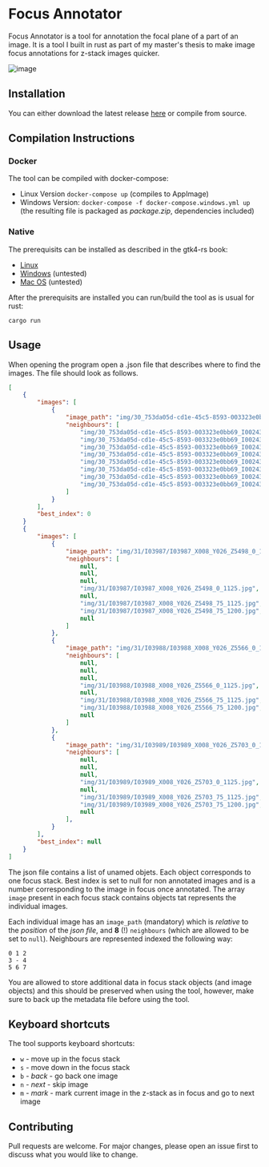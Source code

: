 # Focus Annotator

Focus Annotator is a tool for annotation the focal plane of a part of an image. It is a tool I built in rust as part of my master's thesis to make image focus annotations for z-stack images quicker.

![image](https://user-images.githubusercontent.com/9381167/152766149-18ac6194-5586-4434-8a63-70b46496bb37.png)



## Installation

You can either download the latest release [here](https://github.com/13hannes11/focus_annotator/releases) or compile from source.

## Compilation Instructions

### Docker

The tool can be compiled with docker-compose:

* Linux Version `docker-compose up` (compiles to AppImage)
* Windows Version: `docker-compose -f docker-compose.windows.yml up` (the resulting file is packaged as *package.zip*, dependencies included)


### Native

The prerequisits can be installed as described in the gtk4-rs book:

* [Linux](https://gtk-rs.org/gtk4-rs/stable/latest/book/installation_linux.html)
* [Windows](https://gtk-rs.org/gtk4-rs/stable/latest/book/installation_windows.html) (untested)
* [Mac OS](https://gtk-rs.org/gtk4-rs/stable/latest/book/installation_macos.html) (untested)

After the prerequisits are installed you can run/build the tool as is usual for rust:

```
cargo run
```

## Usage

When opening the program open a .json file that describes where to find the images. The file should look as follows.

```json
[
    {
        "images": [
            {
                "image_path": "img/30_753da05d-cd1e-45c5-8593-003323e0bb69_I00243_X013_Y003_Z4648.jpg",
                "neighbours": [
                    "img/30_753da05d-cd1e-45c5-8593-003323e0bb69_I00243_X013_Y003_Z4648.jpg",
                    "img/30_753da05d-cd1e-45c5-8593-003323e0bb69_I00243_X013_Y003_Z4648.jpg",
                    "img/30_753da05d-cd1e-45c5-8593-003323e0bb69_I00243_X013_Y003_Z4648.jpg",
                    "img/30_753da05d-cd1e-45c5-8593-003323e0bb69_I00243_X013_Y003_Z4648.jpg",
                    "img/30_753da05d-cd1e-45c5-8593-003323e0bb69_I00243_X013_Y003_Z4648.jpg",
                    "img/30_753da05d-cd1e-45c5-8593-003323e0bb69_I00243_X013_Y003_Z4648.jpg",
                    "img/30_753da05d-cd1e-45c5-8593-003323e0bb69_I00243_X013_Y003_Z4648.jpg",
                    "img/30_753da05d-cd1e-45c5-8593-003323e0bb69_I00243_X013_Y003_Z4648.jpg"
                ]
            }
        ],
        "best_index": 0
    }
    {
        "images": [
            {
                "image_path": "img/31/I03987/I03987_X008_Y026_Z5498_0_1200.jpg",
                "neighbours": [
                    null,
                    null,
                    null,
                    "img/31/I03987/I03987_X008_Y026_Z5498_0_1125.jpg",
                    null,
                    "img/31/I03987/I03987_X008_Y026_Z5498_75_1125.jpg",
                    "img/31/I03987/I03987_X008_Y026_Z5498_75_1200.jpg",
                    null
                ]
            },
            {
                "image_path": "img/31/I03988/I03988_X008_Y026_Z5566_0_1200.jpg",
                "neighbours": [
                    null,
                    null,
                    null,
                    "img/31/I03988/I03988_X008_Y026_Z5566_0_1125.jpg",
                    null,
                    "img/31/I03988/I03988_X008_Y026_Z5566_75_1125.jpg",
                    "img/31/I03988/I03988_X008_Y026_Z5566_75_1200.jpg",
                    null
                ]
            },
            {
                "image_path": "img/31/I03989/I03989_X008_Y026_Z5703_0_1200.jpg",
                "neighbours": [
                    null,
                    null,
                    null,
                    "img/31/I03989/I03989_X008_Y026_Z5703_0_1125.jpg",
                    null,
                    "img/31/I03989/I03989_X008_Y026_Z5703_75_1125.jpg",
                    "img/31/I03989/I03989_X008_Y026_Z5703_75_1200.jpg",
                    null
                ],
            }
        ],
        "best_index": null
    }
]
```

The json file contains a list of unamed objets. Each object corresponds to one focus stack. Best index is set to null for non annotated images and is a number corresponding to the image in focus once annotated. The array `image` present in each focus stack contains objects tat represents the individual images.

Each individual image has an `image_path` (mandatory) which is *relative* to the *position* of the *json file*, and **8** (!) `neighbours` (which are allowed to be set to `null`). Neighbours are represented indexed the following way:

```
0 1 2
3 - 4
5 6 7
```


You are allowed to store additional data in focus stack objects (and image objects) and this should be preserved when using the tool, however, make sure to back up the metadata file before using the tool.

## Keyboard shortcuts

The tool supports keyboard shortcuts:

- `w` - move up in the focus stack
- `s` - move down in the focus stack
- `b` - *back* - go back one image
- `n` - *next* - skip image
- `m` - *mark* - mark current image in the z-stack as in focus and go to next image

## Contributing
Pull requests are welcome. For major changes, please open an issue first to discuss what you would like to change.
